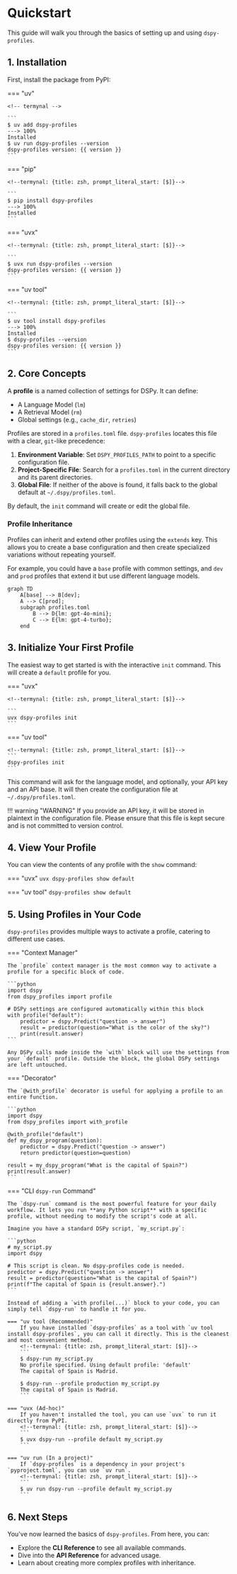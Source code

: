 # Quickstart

This guide will walk you through the basics of setting up and using `dspy-profiles`.

## 1. Installation

First, install the package from PyPI:

=== "uv"

    <!-- termynal -->

    ```
    $ uv add dspy-profiles
    ---> 100%
    Installed
    $ uv run dspy-profiles --version
    dspy-profiles version: {{ version }}
    ```

=== "pip"

    <!--termynal: {title: zsh, prompt_literal_start: [$]}-->

    ```
    $ pip install dspy-profiles
    ---> 100%
    Installed
    ```

=== "uvx"

    <!--termynal: {title: zsh, prompt_literal_start: [$]}-->

    ```
    $ uvx run dspy-profiles --version
    dspy-profiles version: {{ version }}
    ```

=== "uv tool"

    <!--termynal: {title: zsh, prompt_literal_start: [$]}-->

    ```
    $ uv tool install dspy-profiles
    ---> 100%
    Installed
    $ dspy-profiles --version
    dspy-profiles version: {{ version }}
    ```

## 2. Core Concepts

A **profile** is a named collection of settings for DSPy. It can define:

-   A Language Model (`lm`)
-   A Retrieval Model (`rm`)
-   Global settings (e.g., `cache_dir`, `retries`)

Profiles are stored in a `profiles.toml` file. `dspy-profiles` locates this file with a clear, `git`-like precedence:

1.  **Environment Variable**: Set `DSPY_PROFILES_PATH` to point to a specific configuration file.
2.  **Project-Specific File**: Search for a `profiles.toml` in the current directory and its parent directories.
3.  **Global File**: If neither of the above is found, it falls back to the global default at `~/.dspy/profiles.toml`.

By default, the `init` command will create or edit the global file.

### Profile Inheritance

Profiles can inherit and extend other profiles using the `extends` key. This allows you to create a base configuration and then create specialized variations without repeating yourself.

For example, you could have a `base` profile with common settings, and `dev` and `prod` profiles that extend it but use different language models.

```mermaid
graph TD
    A[base] --> B[dev];
    A --> C[prod];
    subgraph profiles.toml
        B --> D{lm: gpt-4o-mini};
        C --> E{lm: gpt-4-turbo};
    end
```

## 3. Initialize Your First Profile

The easiest way to get started is with the interactive `init` command. This will create a `default` profile for you.

=== "uvx"

    <!--termynal: {title: zsh, prompt_literal_start: [$]}-->

    ```
    uvx dspy-profiles init
    ```
=== "uv tool"

    <!--termynal: {title: zsh, prompt_literal_start: [$]}-->
    ```
    dspy-profiles init
    ```

This command will ask for the language model, and optionally, your API key and an API base. It will then create the configuration file at `~/.dspy/profiles.toml`.

!!! warning "WARNING"
    If you provide an API key, it will be stored in plaintext in the configuration file. Please ensure that this file is kept secure and is not committed to version control.

## 4. View Your Profile

You can view the contents of any profile with the `show` command:

=== "uvx"
    <!--termynal: {title: zsh, prompt_literal_start: [$]}-->
    ```
    uvx dspy-profiles show default
    ```

=== "uv tool"
    <!--termynal: {title: zsh, prompt_literal_start: [$]}-->
    ```
    dspy-profiles show default
    ```

## 5. Using Profiles in Your Code

`dspy-profiles` provides multiple ways to activate a profile, catering to different use cases.

=== "Context Manager"

    The `profile` context manager is the most common way to activate a profile for a specific block of code.

    ```python
    import dspy
    from dspy_profiles import profile

    # DSPy settings are configured automatically within this block
    with profile("default"):
        predictor = dspy.Predict("question -> answer")
        result = predictor(question="What is the color of the sky?")
        print(result.answer)
    ```

    Any DSPy calls made inside the `with` block will use the settings from your `default` profile. Outside the block, the global DSPy settings are left untouched.

=== "Decorator"

    The `@with_profile` decorator is useful for applying a profile to an entire function.

    ```python
    import dspy
    from dspy_profiles import with_profile

    @with_profile("default")
    def my_dspy_program(question):
        predictor = dspy.Predict("question -> answer")
        return predictor(question=question)

    result = my_dspy_program("What is the capital of Spain?")
    print(result.answer)
    ```

=== "CLI `dspy-run` Command"

    The `dspy-run` command is the most powerful feature for your daily workflow. It lets you run **any Python script** with a specific profile, without needing to modify the script's code at all.

    Imagine you have a standard DSPy script, `my_script.py`:

    ```python
    # my_script.py
    import dspy

    # This script is clean. No dspy-profiles code is needed.
    predictor = dspy.Predict("question -> answer")
    result = predictor(question="What is the capital of Spain?")
    print(f"The capital of Spain is {result.answer}.")
    ```

    Instead of adding a `with profile(...)` block to your code, you can simply tell `dspy-run` to handle it for you.

    === "uv tool (Recommended)"
        If you have installed `dspy-profiles` as a tool with `uv tool install dspy-profiles`, you can call it directly. This is the cleanest and most convenient method.
        <!--termynal: {title: zsh, prompt_literal_start: [$]}-->
        ```
        $ dspy-run my_script.py
        No profile specified. Using default profile: 'default'
        The capital of Spain is Madrid.

        $ dspy-run --profile production my_script.py
        The capital of Spain is Madrid.
        ```

    === "uvx (Ad-hoc)"
        If you haven't installed the tool, you can use `uvx` to run it directly from PyPI.
        <!--termynal: {title: zsh, prompt_literal_start: [$]}-->
        ```
        $ uvx dspy-run --profile default my_script.py
        ```

    === "uv run (In a project)"
        If `dspy-profiles` is a dependency in your project's `pyproject.toml`, you can use `uv run`.
        <!--termynal: {title: zsh, prompt_literal_start: [$]}-->
        ```
        $ uv run dspy-run --profile default my_script.py
        ```

## 6. Next Steps

You've now learned the basics of `dspy-profiles`. From here, you can:

-   Explore the **CLI Reference** to see all available commands.
-   Dive into the **API Reference** for advanced usage.
-   Learn about creating more complex profiles with inheritance.
